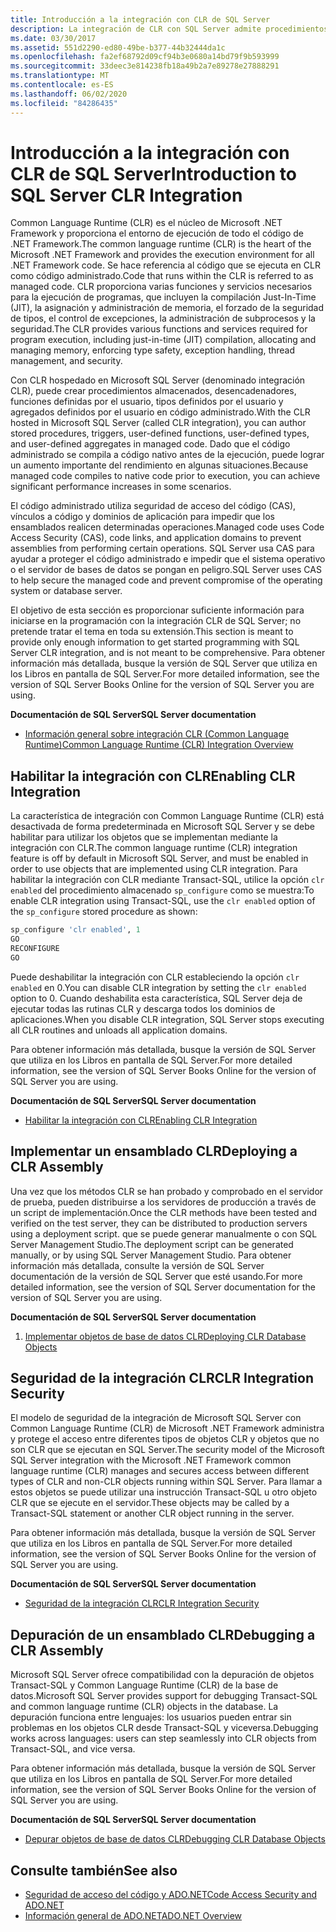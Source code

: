 ```yaml
---
title: Introducción a la integración con CLR de SQL Server
description: La integración de CLR con SQL Server admite procedimientos almacenados, desencadenadores, funciones definidas por el usuario, tipos definidos por el usuario y agregados definidos por el usuario en código administrado.
ms.date: 03/30/2017
ms.assetid: 551d2290-ed80-49be-b377-44b32444da1c
ms.openlocfilehash: fa2ef68792d09cf94b3e0680a14bd79f9b593999
ms.sourcegitcommit: 33deec3e814238fb18a49b2a7e89278e27888291
ms.translationtype: MT
ms.contentlocale: es-ES
ms.lasthandoff: 06/02/2020
ms.locfileid: "84286435"
---
```

# <a name="introduction-to-sql-server-clr-integration"></a><span data-ttu-id="437c1-103">Introducción a la integración con CLR de SQL Server</span><span class="sxs-lookup"><span data-stu-id="437c1-103">Introduction to SQL Server CLR Integration</span></span>
<span data-ttu-id="437c1-104">Common Language Runtime (CLR) es el núcleo de Microsoft .NET Framework y proporciona el entorno de ejecución de todo el código de .NET Framework.</span><span class="sxs-lookup"><span data-stu-id="437c1-104">The common language runtime (CLR) is the heart of the Microsoft .NET Framework and provides the execution environment for all .NET Framework code.</span></span> <span data-ttu-id="437c1-105">Se hace referencia al código que se ejecuta en CLR como código administrado.</span><span class="sxs-lookup"><span data-stu-id="437c1-105">Code that runs within the CLR is referred to as managed code.</span></span> <span data-ttu-id="437c1-106">CLR proporciona varias funciones y servicios necesarios para la ejecución de programas, que incluyen la compilación Just-In-Time (JIT), la asignación y administración de memoria, el forzado de la seguridad de tipos, el control de excepciones, la administración de subprocesos y la seguridad.</span><span class="sxs-lookup"><span data-stu-id="437c1-106">The CLR provides various functions and services required for program execution, including just-in-time (JIT) compilation, allocating and managing memory, enforcing type safety, exception handling, thread management, and security.</span></span>  
  
 <span data-ttu-id="437c1-107">Con CLR hospedado en Microsoft SQL Server (denominado integración CLR), puede crear procedimientos almacenados, desencadenadores, funciones definidas por el usuario, tipos definidos por el usuario y agregados definidos por el usuario en código administrado.</span><span class="sxs-lookup"><span data-stu-id="437c1-107">With the CLR hosted in Microsoft SQL Server (called CLR integration), you can author stored procedures, triggers, user-defined functions, user-defined types, and user-defined aggregates in managed code.</span></span> <span data-ttu-id="437c1-108">Dado que el código administrado se compila a código nativo antes de la ejecución, puede lograr un aumento importante del rendimiento en algunas situaciones.</span><span class="sxs-lookup"><span data-stu-id="437c1-108">Because managed code compiles to native code prior to execution, you can achieve significant performance increases in some scenarios.</span></span>  
  
 <span data-ttu-id="437c1-109">El código administrado utiliza seguridad de acceso del código (CAS), vínculos a código y dominios de aplicación para impedir que los ensamblados realicen determinadas operaciones.</span><span class="sxs-lookup"><span data-stu-id="437c1-109">Managed code uses Code Access Security (CAS), code links, and application domains to prevent assemblies from performing certain operations.</span></span> <span data-ttu-id="437c1-110">SQL Server usa CAS para ayudar a proteger el código administrado e impedir que el sistema operativo o el servidor de bases de datos se pongan en peligro.</span><span class="sxs-lookup"><span data-stu-id="437c1-110">SQL Server uses CAS to help secure the managed code and prevent compromise of the operating system or database server.</span></span>  
  
 <span data-ttu-id="437c1-111">El objetivo de esta sección es proporcionar suficiente información para iniciarse en la programación con la integración CLR de SQL Server; no pretende tratar el tema en toda su extensión.</span><span class="sxs-lookup"><span data-stu-id="437c1-111">This section is meant to provide only enough information to get started programming with SQL Server CLR integration, and is not meant to be comprehensive.</span></span> <span data-ttu-id="437c1-112">Para obtener información más detallada, busque la versión de SQL Server que utiliza en los Libros en pantalla de SQL Server.</span><span class="sxs-lookup"><span data-stu-id="437c1-112">For more detailed information, see the version of SQL Server Books Online for the version of SQL Server you are using.</span></span>  
  
 <span data-ttu-id="437c1-113">**Documentación de SQL Server**</span><span class="sxs-lookup"><span data-stu-id="437c1-113">**SQL Server documentation**</span></span>  
  
- [<span data-ttu-id="437c1-114">Información general sobre integración CLR (Common Language Runtime)</span><span class="sxs-lookup"><span data-stu-id="437c1-114">Common Language Runtime (CLR) Integration Overview</span></span>](/sql/relational-databases/clr-integration/common-language-runtime-integration-overview)  
  
## <a name="enabling-clr-integration"></a><span data-ttu-id="437c1-115">Habilitar la integración con CLR</span><span class="sxs-lookup"><span data-stu-id="437c1-115">Enabling CLR Integration</span></span>  
 <span data-ttu-id="437c1-116">La característica de integración con Common Language Runtime (CLR) está desactivada de forma predeterminada en Microsoft SQL Server y se debe habilitar para utilizar los objetos que se implementan mediante la integración con CLR.</span><span class="sxs-lookup"><span data-stu-id="437c1-116">The common language runtime (CLR) integration feature is off by default in Microsoft SQL Server, and must be enabled in order to use objects that are implemented using CLR integration.</span></span> <span data-ttu-id="437c1-117">Para habilitar la integración con CLR mediante Transact-SQL, utilice la opción `clr enabled` del procedimiento almacenado `sp_configure` como se muestra:</span><span class="sxs-lookup"><span data-stu-id="437c1-117">To enable CLR integration using Transact-SQL, use the `clr enabled` option of the `sp_configure` stored procedure as shown:</span></span>  
  
```sql  
sp_configure 'clr enabled', 1  
GO  
RECONFIGURE  
GO  
```  
  
 <span data-ttu-id="437c1-118">Puede deshabilitar la integración con CLR estableciendo la opción `clr enabled` en 0.</span><span class="sxs-lookup"><span data-stu-id="437c1-118">You can disable CLR integration by setting the `clr enabled` option to 0.</span></span> <span data-ttu-id="437c1-119">Cuando deshabilita esta característica, SQL Server deja de ejecutar todas las rutinas CLR y descarga todos los dominios de aplicaciones.</span><span class="sxs-lookup"><span data-stu-id="437c1-119">When you disable CLR integration, SQL Server stops executing all CLR routines and unloads all application domains.</span></span>  
  
 <span data-ttu-id="437c1-120">Para obtener información más detallada, busque la versión de SQL Server que utiliza en los Libros en pantalla de SQL Server.</span><span class="sxs-lookup"><span data-stu-id="437c1-120">For more detailed information, see the version of SQL Server Books Online for the version of SQL Server you are using.</span></span>  
  
 <span data-ttu-id="437c1-121">**Documentación de SQL Server**</span><span class="sxs-lookup"><span data-stu-id="437c1-121">**SQL Server documentation**</span></span>  
  
- [<span data-ttu-id="437c1-122">Habilitar la integración con CLR</span><span class="sxs-lookup"><span data-stu-id="437c1-122">Enabling CLR Integration</span></span>](/sql/relational-databases/clr-integration/clr-integration-enabling)  
  
## <a name="deploying-a-clr-assembly"></a><span data-ttu-id="437c1-123">Implementar un ensamblado CLR</span><span class="sxs-lookup"><span data-stu-id="437c1-123">Deploying a CLR Assembly</span></span>  
 <span data-ttu-id="437c1-124">Una vez que los métodos CLR se han probado y comprobado en el servidor de prueba, pueden distribuirse a los servidores de producción a través de un script de implementación.</span><span class="sxs-lookup"><span data-stu-id="437c1-124">Once the CLR methods have been tested and verified on the test server, they can be distributed to production servers using a deployment script.</span></span> <span data-ttu-id="437c1-125">que se puede generar manualmente o con SQL Server Management Studio.</span><span class="sxs-lookup"><span data-stu-id="437c1-125">The deployment script can be generated manually, or by using SQL Server Management Studio.</span></span> <span data-ttu-id="437c1-126">Para obtener información más detallada, consulte la versión de SQL Server documentación de la versión de SQL Server que esté usando.</span><span class="sxs-lookup"><span data-stu-id="437c1-126">For more detailed information, see the version of SQL Server documentation for the version of SQL Server you are using.</span></span>  
  
 <span data-ttu-id="437c1-127">**Documentación de SQL Server**</span><span class="sxs-lookup"><span data-stu-id="437c1-127">**SQL Server documentation**</span></span>  
  
1. [<span data-ttu-id="437c1-128">Implementar objetos de base de datos CLR</span><span class="sxs-lookup"><span data-stu-id="437c1-128">Deploying CLR Database Objects</span></span>](/sql/relational-databases/clr-integration/deploying-clr-database-objects)  
  
## <a name="clr-integration-security"></a><span data-ttu-id="437c1-129">Seguridad de la integración CLR</span><span class="sxs-lookup"><span data-stu-id="437c1-129">CLR Integration Security</span></span>  
 <span data-ttu-id="437c1-130">El modelo de seguridad de la integración de Microsoft SQL Server con Common Language Runtime (CLR) de Microsoft .NET Framework administra y protege el acceso entre diferentes tipos de objetos CLR y objetos que no son CLR que se ejecutan en SQL Server.</span><span class="sxs-lookup"><span data-stu-id="437c1-130">The security model of the Microsoft SQL Server integration with the Microsoft .NET Framework common language runtime (CLR) manages and secures access between different types of CLR and non-CLR objects running within SQL Server.</span></span> <span data-ttu-id="437c1-131">Para llamar a estos objetos se puede utilizar una instrucción Transact-SQL u otro objeto CLR que se ejecute en el servidor.</span><span class="sxs-lookup"><span data-stu-id="437c1-131">These objects may be called by a Transact-SQL statement or another CLR object running in the server.</span></span>  
  
 <span data-ttu-id="437c1-132">Para obtener información más detallada, busque la versión de SQL Server que utiliza en los Libros en pantalla de SQL Server.</span><span class="sxs-lookup"><span data-stu-id="437c1-132">For more detailed information, see the version of SQL Server Books Online for the version of SQL Server you are using.</span></span>  
  
 <span data-ttu-id="437c1-133">**Documentación de SQL Server**</span><span class="sxs-lookup"><span data-stu-id="437c1-133">**SQL Server documentation**</span></span>  
  
- [<span data-ttu-id="437c1-134">Seguridad de la integración CLR</span><span class="sxs-lookup"><span data-stu-id="437c1-134">CLR Integration Security</span></span>](/sql/relational-databases/clr-integration/security/clr-integration-security)  
  
## <a name="debugging-a-clr-assembly"></a><span data-ttu-id="437c1-135">Depuración de un ensamblado CLR</span><span class="sxs-lookup"><span data-stu-id="437c1-135">Debugging a CLR Assembly</span></span>  
 <span data-ttu-id="437c1-136">Microsoft SQL Server ofrece compatibilidad con la depuración de objetos Transact-SQL y Common Language Runtime (CLR) de la base de datos.</span><span class="sxs-lookup"><span data-stu-id="437c1-136">Microsoft SQL Server provides support for debugging Transact-SQL and common language runtime (CLR) objects in the database.</span></span> <span data-ttu-id="437c1-137">La depuración funciona entre lenguajes: los usuarios pueden entrar sin problemas en los objetos CLR desde Transact-SQL y viceversa.</span><span class="sxs-lookup"><span data-stu-id="437c1-137">Debugging works across languages: users can step seamlessly into CLR objects from Transact-SQL, and vice versa.</span></span>  
  
 <span data-ttu-id="437c1-138">Para obtener información más detallada, busque la versión de SQL Server que utiliza en los Libros en pantalla de SQL Server.</span><span class="sxs-lookup"><span data-stu-id="437c1-138">For more detailed information, see the version of SQL Server Books Online for the version of SQL Server you are using.</span></span>  
  
 <span data-ttu-id="437c1-139">**Documentación de SQL Server**</span><span class="sxs-lookup"><span data-stu-id="437c1-139">**SQL Server documentation**</span></span>  
  
- [<span data-ttu-id="437c1-140">Depurar objetos de base de datos CLR</span><span class="sxs-lookup"><span data-stu-id="437c1-140">Debugging CLR Database Objects</span></span>](/sql/relational-databases/clr-integration/debugging-clr-database-objects)  
  
## <a name="see-also"></a><span data-ttu-id="437c1-141">Consulte también</span><span class="sxs-lookup"><span data-stu-id="437c1-141">See also</span></span>

- [<span data-ttu-id="437c1-142">Seguridad de acceso del código y ADO.NET</span><span class="sxs-lookup"><span data-stu-id="437c1-142">Code Access Security and ADO.NET</span></span>](../code-access-security.md)
- [<span data-ttu-id="437c1-143">Información general de ADO.NET</span><span class="sxs-lookup"><span data-stu-id="437c1-143">ADO.NET Overview</span></span>](../ado-net-overview.md)
